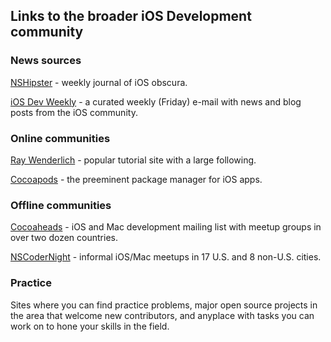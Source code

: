 ## Links to the broader iOS Development community

### News sources

<a href="http://nshipster.com/" target="_blank">NSHipster</a> - weekly journal of iOS obscura.

<a href="https://iosdevweekly.com/" target="_blank">iOS Dev Weekly</a> - a curated weekly (Friday) e-mail with news and blog posts from the iOS community.

### Online communities

<a href="http://www.raywenderlich.com/" target="_blank">Ray Wenderlich</a> - popular tutorial site with a large following.

<a href="https://cocoapods.org/" target="_blank">Cocoapods</a> - the preeminent package manager for iOS apps.

### Offline communities

<a href="http://cocoaheads.org/" target="_blank">Cocoaheads</a> - iOS and Mac development mailing list with meetup groups in over two dozen countries.

<a href="http://nscodernight.com/" target="_blank">NSCoderNight</a> - informal iOS/Mac meetups in 17 U.S. and 8 non-U.S. cities.

### Practice

Sites where you can find practice problems, major open source projects in the area that welcome new contributors, and anyplace with tasks you can work on to hone your skills in the field.
